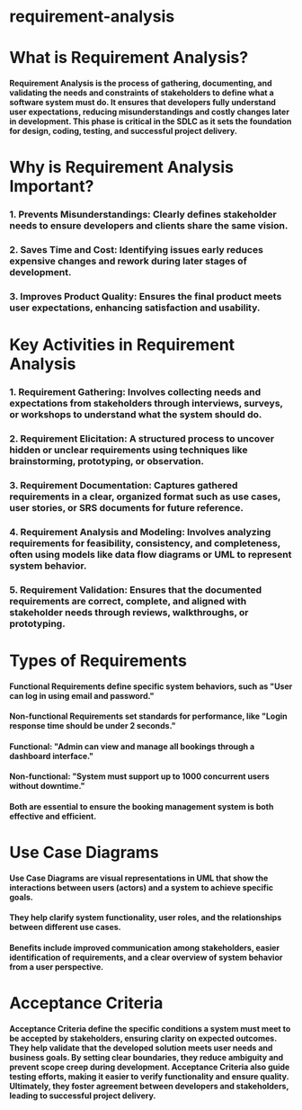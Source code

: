 # requirement-analysis

# What is Requirement Analysis?

#### Requirement Analysis is the process of gathering, documenting, and validating the needs and constraints of stakeholders to define what a software system must do. It ensures that developers fully understand user expectations, reducing misunderstandings and costly changes later in development. This phase is critical in the SDLC as it sets the foundation for design, coding, testing, and successful project delivery.

# Why is Requirement Analysis Important?

### 1. **Prevents Misunderstandings**: Clearly defines stakeholder needs to ensure developers and clients share the same vision.  
### 2. **Saves Time and Cost**: Identifying issues early reduces expensive changes and rework during later stages of development.  
### 3. **Improves Product Quality**: Ensures the final product meets user expectations, enhancing satisfaction and usability.

# Key Activities in Requirement Analysis

### 1. **Requirement Gathering**: Involves collecting needs and expectations from stakeholders through interviews, surveys, or workshops to understand what the system should do.  
### 2. **Requirement Elicitation**: A structured process to uncover hidden or unclear requirements using techniques like brainstorming, prototyping, or observation.  
### 3. **Requirement Documentation**: Captures gathered requirements in a clear, organized format such as use cases, user stories, or SRS documents for future reference.  
### 4. **Requirement Analysis and Modeling**: Involves analyzing requirements for feasibility, consistency, and completeness, often using models like data flow diagrams or UML to represent system behavior.  
### 5. **Requirement Validation**: Ensures that the documented requirements are correct, complete, and aligned with stakeholder needs through reviews, walkthroughs, or prototyping.

# Types of Requirements

#### Functional Requirements define specific system behaviors, such as "User can log in using email and password."  
#### Non-functional Requirements set standards for performance, like "Login response time should be under 2 seconds."  
#### Functional: "Admin can view and manage all bookings through a dashboard interface."  
#### Non-functional: "System must support up to 1000 concurrent users without downtime."  
#### Both are essential to ensure the booking management system is both effective and efficient.

# Use Case Diagrams

#### Use Case Diagrams are visual representations in UML that show the interactions between users (actors) and a system to achieve specific goals.  
#### They help clarify system functionality, user roles, and the relationships between different use cases.  
#### Benefits include improved communication among stakeholders, easier identification of requirements, and a clear overview of system behavior from a user perspective.

# Acceptance Criteria

#### Acceptance Criteria define the specific conditions a system must meet to be accepted by stakeholders, ensuring clarity on expected outcomes. They help validate that the developed solution meets user needs and business goals. By setting clear boundaries, they reduce ambiguity and prevent scope creep during development. Acceptance Criteria also guide testing efforts, making it easier to verify functionality and ensure quality. Ultimately, they foster agreement between developers and stakeholders, leading to successful project delivery.

